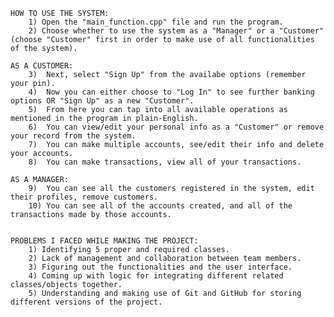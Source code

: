     HOW TO USE THE SYSTEM:
        1) Open the "main_function.cpp" file and run the program.
        2) Choose whether to use the system as a "Manager" or a "Customer" (choose "Customer" first in order to make use of all functionalities of the system).

    AS A CUSTOMER:
        3)  Next, select "Sign Up" from the availabe options (remember your pin). 
        4)  Now you can either choose to "Log In" to see further banking options OR "Sign Up" as a new "Customer".
        5)  From here you can tap into all available operations as mentioned in the program in plain-English.
        6)  You can view/edit your personal info as a "Customer" or remove your record from the system.
        7)  You can make multiple accounts, see/edit their info and delete your accounts.
        8)  You can make transactions, view all of your transactions.

    AS A MANAGER:
        9)  You can see all the customers registered in the system, edit their profiles, remove customers.
        10) You can see all of the accounts created, and all of the transactions made by those accounts.


    PROBLEMS I FACED WHILE MAKING THE PROJECT:
        1) Identifying 5 proper and required classes.
        2) Lack of management and collaboration between team members.
        3) Figuring out the functionalities and the user interface.
        4) Coming up with logic for integrating different related classes/objects together.
        5) Understanding and making use of Git and GitHub for storing different versions of the project.
